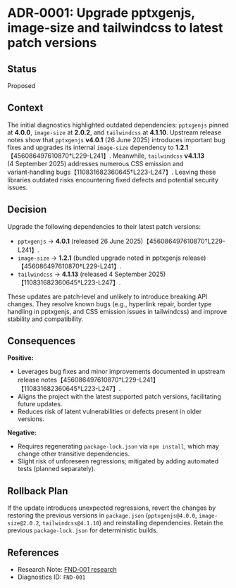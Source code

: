 # ADR‑0001: Upgrade pptxgenjs, image‑size and tailwindcss to latest patch versions

## Status

Proposed

## Context

The initial diagnostics highlighted outdated dependencies: `pptxgenjs` pinned at **4.0.0**, `image-size` at **2.0.2**, and `tailwindcss` at **4.1.10**.  Upstream release notes show that `pptxgenjs` **v4.0.1** (26 June 2025) introduces important bug fixes and upgrades its internal `image-size` dependency to **1.2.1**【456086497610870†L229-L241】.  Meanwhile, `tailwindcss` **v4.1.13** (4 September 2025) addresses numerous CSS emission and variant‑handling bugs【110831682360645†L223-L247】.  Leaving these libraries outdated risks encountering fixed defects and potential security issues.

## Decision

Upgrade the following dependencies to their latest patch versions:

* `pptxgenjs` → **4.0.1** (released 26 June 2025)【456086497610870†L229-L241】.
* `image-size` → **1.2.1** (bundled upgrade noted in pptxgenjs release)【456086497610870†L229-L241】.
* `tailwindcss` → **4.1.13** (released 4 September 2025)【110831682360645†L223-L247】.

These updates are patch‑level and unlikely to introduce breaking API changes.  They resolve known bugs (e.g., hyperlink repair, border type handling in pptxgenjs, and CSS emission issues in tailwindcss) and improve stability and compatibility.

## Consequences

**Positive:**

* Leverages bug fixes and minor improvements documented in upstream release notes【456086497610870†L229-L241】【110831682360645†L223-L247】.
* Aligns the project with the latest supported patch versions, facilitating future updates.
* Reduces risk of latent vulnerabilities or defects present in older versions.

**Negative:**

* Requires regenerating `package-lock.json` via `npm install`, which may change other transitive dependencies.
* Slight risk of unforeseen regressions; mitigated by adding automated tests (planned separately).

## Rollback Plan

If the update introduces unexpected regressions, revert the changes by restoring the previous versions in `package.json` (`pptxgenjs@4.0.0`, `image-size@2.0.2`, `tailwindcss@4.1.10`) and reinstalling dependencies.  Retain the previous `package-lock.json` for deterministic builds.

## References

* Research Note: [FND‑001 research](../research/FND-001.md)
* Diagnostics ID: `FND-001`
